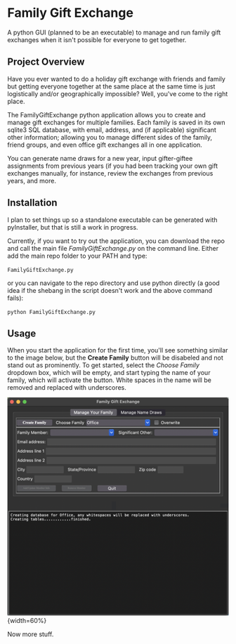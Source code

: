 # Family Gift Exchange
A python GUI (planned to be an executable) to manage and run family gift exchanges when it isn't possible for everyone to get together.

## Project Overview
Have you ever wanted to do a holiday gift exchange with friends and family but getting everyone together at the same place at the same time is just logistically and/or geographically impossible?  Well, you've come to the right place.

The FamilyGiftExchange python application allows you to create and manage gift exchanges for multiple families.  Each family is saved in its own sqlite3 SQL database, with email, address, and (if applicable) significant other information; allowing you to manage different sides of the family, friend groups, and even office gift exchanges all in one application.

You can generate name draws for a new year, input gifter-giftee assignments from previous years (if you had been tracking your own gift exchanges manually, for instance, review the exchanges from previous years, and more.

## Installation
I plan to set things up so a standalone executable can be generated with pyInstaller, but that is still a work in progress.

Currently, if you want to try out the application, you can download the repo and call the main file _FamilyGiftExchange.py_ on the command line. Either add the main repo folder to your PATH and type:

`FamilyGiftExchange.py`

or you can navigate to the repo directory and use python directly (a good idea if the shebang in the script doesn't work and the above command fails):

`python FamilyGiftExchange.py`

## Usage
When you start the application for the first time, you'll see something similar to the image below, but the **Create Family** button will be disabeled and not stand out as prominently.  To get started, select the _Choose Family_ dropdown box, which will be empty, and start typing the name of your family, which will activate the button.  White spaces in the name will be removed and replaced with underscores.

![To create a family, simply enter your family name and press the Create Family button, you will see status messages in the terminal window letting you know if the creation was successful.](images_readme/CreateAFamily.png "Create a family"){width=60%}

Now more stuff.


